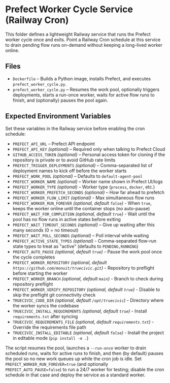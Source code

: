 # Prefect Worker Cycle Service (Railway Cron)

This folder defines a lightweight Railway service that runs the Prefect worker
cycle once and exits. Point a Railway Cron schedule at this service to drain
pending flow runs on-demand without keeping a long-lived worker online.

## Files

- `Dockerfile` – Builds a Python image, installs Prefect, and executes
  `prefect_worker_cycle.py`.
- `prefect_worker_cycle.py` – Resumes the work pool, optionally triggers
  deployments, starts a run-once worker, waits for active flow runs to finish,
  and (optionally) pauses the pool again.

## Expected Environment Variables

Set these variables in the Railway service before enabling the cron schedule:

- `PREFECT_API_URL` – Prefect API endpoint
- `PREFECT_API_KEY` *(optional)* – Required only when talking to Prefect Cloud
- `GITHUB_ACCESS_TOKEN` *(optional)* – Personal access token for cloning if the
  repository is private or to avoid GitHub rate limits
- `PREFECT_TRIGGER_DEPLOYMENTS` *(optional)* – Comma-separated list of
  deployment names to kick off before the worker starts
- `PREFECT_WORK_POOL` *(optional)* – Defaults to `default-agent-pool`
- `PREFECT_WORKER_NAME` *(optional)* – Worker name shown in Prefect UI/logs
- `PREFECT_WORKER_TYPE` *(optional)* – Worker type (`process`, `docker`, etc.)
- `PREFECT_WORKER_PREFETCH_SECONDS` *(optional)* – How far ahead to prefetch
- `PREFECT_WORKER_FLOW_LIMIT` *(optional)* - Max simultaneous flow runs
- `PREFECT_WORKER_RUN_FOREVER` *(optional, default `false`)* - When `true`,
  keeps the worker online until the container stops (no auto-pause)
- `PREFECT_WAIT_FOR_COMPLETION` *(optional, default `true`)* - Wait until the
  pool has no flow runs in active states before exiting
- `PREFECT_WAIT_TIMEOUT_SECONDS` *(optional)* – Give up waiting after this many
  seconds (0 = no timeout)
- `PREFECT_WAIT_POLL_SECONDS` *(optional)* – Poll interval while waiting
- `PREFECT_ACTIVE_STATE_TYPES` *(optional)* - Comma-separated flow-run state
  types to treat as "active" (defaults to `PENDING,RUNNING`)
- `PREFECT_AUTO_PAUSE` *(optional, default `true`)* - Pause the work pool once
  the cycle completes
- `PREFECT_WORKER_REPOSITORY` *(optional, default `https://github.com/monuit/truecivic.git`)* - Repository to preflight before starting the worker
- `PREFECT_WORKER_BRANCH` *(optional, default `main`)* - Branch to check during repository preflight
- `PREFECT_WORKER_VERIFY_REPOSITORY` *(optional, default `true`)* - Disable to skip the preflight git connectivity check
- `TRUECIVIC_CODE_DIR` *(optional, default `/opt/truecivic`)* - Directory where the worker syncs the codebase
- `TRUECIVIC_INSTALL_REQUIREMENTS` *(optional, default `true`)* - Install `requirements.txt` after syncing
- `TRUECIVIC_REQUIREMENTS_FILE` *(optional, default `requirements.txt`)* - Override the requirements file path
- `TRUECIVIC_INSTALL_EDITABLE` *(optional, default `false`)* - Install the project in editable mode (`pip install -e .`)

The script resumes the pool, launches a `--run-once` worker to drain scheduled
runs, waits for active runs to finish, and then (by default) pauses the pool so
no new work queues up while the cron job is idle. Set
`PREFECT_WORKER_RUN_FOREVER=true` (and optionally `PREFECT_AUTO_PAUSE=false`)
to run a 24/7 worker for testing; disable the cron schedule in that case and
deploy the service as a standard worker.
